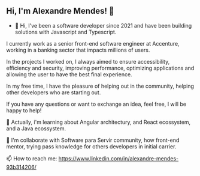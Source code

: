 ## Hi, I'm Alexandre Mendes! 👋

- 🔭 Hi, I've been a software developer since 2021 and have been building solutions with Javascript and Typescript.

I currently work as a senior front-end software engineer at Accenture, working in a banking sector that impacts millions of users.

In the projects I worked on, I always aimed to ensure accessibility, efficiency and security, improving performance, optimizing applications and allowing the user to have the best final experience.

In my free time, I have the pleasure of helping out in the community, helping other developers who are starting out.

If you have any questions or want to exchange an idea, feel free, I will be happy to help!

🌱 Actually, i'm learning about Angular architectury, and React ecossystem, and a Java ecossystem.

👯 I'm collaborate with Software para Servir community, how front-end mentor, trying pass knowledge for others developers in initial carrier.

📫 How to reach me: https://www.linkedin.com/in/alexandre-mendes-93b314206/
